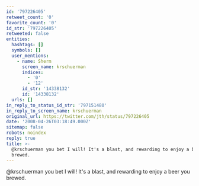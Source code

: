 ```yaml
---
id: '797226405'
retweet_count: '0'
favorite_count: '0'
id_str: '797226405'
retweeted: false
entities:
  hashtags: []
  symbols: []
  user_mentions:
    - name: Sherm
      screen_name: krschuerman
      indices:
        - '0'
        - '12'
      id_str: '14338132'
      id: '14338132'
  urls: []
in_reply_to_status_id_str: '797151480'
in_reply_to_screen_name: krschuerman
original_url: https://twitter.com/jth/status/797226405
date: '2008-04-26T03:18:49.000Z'
sitemap: false
robots: noindex
reply: true
title: >-
  @krschuerman you bet I will! It's a blast, and rewarding to enjoy a beer you
  brewed.
---
```


@krschuerman you bet I will! It's a blast, and rewarding to enjoy a beer you brewed.